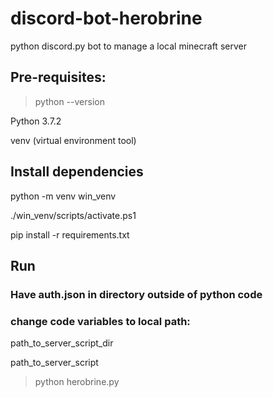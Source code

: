 # discord-bot-herobrine
python discord.py bot to manage a local minecraft server


## Pre-requisites:
> python --version

Python 3.7.2

venv (virtual environment tool)

## Install dependencies

python -m venv win_venv

./win_venv/scripts/activate.ps1

pip install -r requirements.txt

## Run

### Have auth.json in directory outside of python code

### change code variables to local path:
path_to_server_script_dir

path_to_server_script

> python herobrine.py
